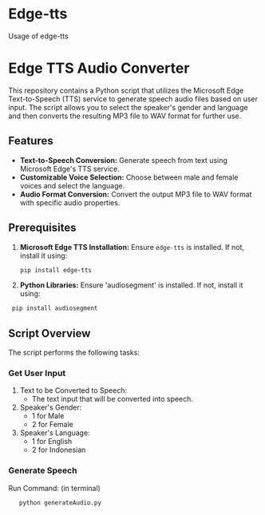 # Edge-tts
Usage of edge-tts

# Edge TTS Audio Converter

This repository contains a Python script that utilizes the Microsoft Edge Text-to-Speech (TTS) service to generate speech audio files based on user input. The script allows you to select the speaker's gender and language and then converts the resulting MP3 file to WAV format for further use.

## Features

- **Text-to-Speech Conversion:** Generate speech from text using Microsoft Edge's TTS service.
- **Customizable Voice Selection:** Choose between male and female voices and select the language.
- **Audio Format Conversion:** Convert the output MP3 file to WAV format with specific audio properties.

## Prerequisites

1. **Microsoft Edge TTS Installation:** Ensure `edge-tts` is installed. If not, install it using:
   ```bash
   pip install edge-tts
2. **Python Libraries:** Ensure 'audiosegment' is installed. If not, install it using:
  ```bash
   pip install audiosegment
```
## Script Overview
The script performs the following tasks:

### Get User Input
1. Text to be Converted to Speech:
   - The text input that will be converted into speech.
2. Speaker's Gender:
   - 1 for Male
   - 2 for Female
3. Speaker's Language:
   - 1 for English
   - 2 for Indonesian

### Generate Speech
Run Command: (in terminal)
```bash
   python generateAudio.py
```

